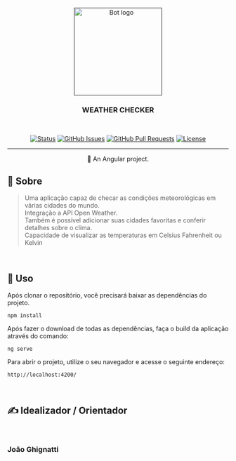 <p align="center">
  <a href="" rel="noopener">
 <img width=200px height=200px src="https://cdn.worldvectorlogo.com/logos/angular-3.svg" alt="Bot logo"></a>
</p>

<h3 align="center">WEATHER CHECKER</h3>
<br/>
<div align="center">

[![Status](https://img.shields.io/badge/status-active-success.svg)]()
[![GitHub Issues](https://img.shields.io/github/issues/kylelobo/The-Documentation-Compendium.svg)](hhttps://github.com/ramonsoeira/weather_checker/issues)
[![GitHub Pull Requests](https://img.shields.io/github/issues-pr/kylelobo/The-Documentation-Compendium.svg)](https://github.com/ramonsoeira/weather_checker/pulls)
[![License](https://img.shields.io/badge/license-MIT-blue.svg)](/LICENSE)

</div>

---

<p align="center"> 🤖 An Angular project.
    <br> 
</p>

## 🧐 Sobre

> Uma aplicação capaz de checar as condições meteorológicas em várias cidades do mundo.<br/>
>Integração a API Open Weather.<br/>
> Também é possível adicionar suas cidades favoritas e conferir detalhes sobre o clima. <br/>
>Capacidade de visualizar as temperaturas em Celsius Fahrenheit ou Kelvin

<br/>

## 🎈 Uso

Após clonar o repositório, você precisará baixar as dependências do projeto.

```
npm install
```

Após fazer o download de todas as dependências, faça o build da aplicação através do comando:

```
ng serve
```

Para abrir o projeto, utilize o seu navegador e acesse o seguinte endereço:

```
http://localhost:4200/
```

<br/>

## ✍️ Idealizador / Orientador
<br/>
  
<h3>João Ghignatti</h3>


